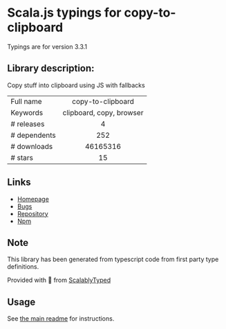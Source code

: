 
# Scala.js typings for copy-to-clipboard

Typings are for version 3.3.1

## Library description:
Copy stuff into clipboard using JS with fallbacks

|                    |                 |
| ------------------ | :-------------: |
| Full name          | copy-to-clipboard |
| Keywords           | clipboard, copy, browser |
| # releases         | 4 |
| # dependents       | 252 |
| # downloads        | 46165316 |
| # stars            | 15 |

## Links
- [Homepage](https://github.com/sudodoki/copy-to-clipboard#readme)
- [Bugs](https://github.com/sudodoki/copy-to-clipboard/issues)
- [Repository](https://github.com/sudodoki/copy-to-clipboard)
- [Npm](https://www.npmjs.com/package/copy-to-clipboard)
    


## Note
This library has been generated from typescript code from first party type definitions.

Provided with :purple_heart: from [ScalablyTyped](https://github.com/oyvindberg/ScalablyTyped)

## Usage
See [the main readme](../../readme.md) for instructions.


